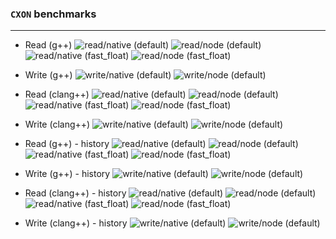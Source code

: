 ### `CXON` benchmarks

--------------------------------------------------------------------------------

- Read (g++)
![read/native (default)](benchmarks/figures/g++.head.default.json.native-read.png)
![read/node (default)](benchmarks/figures/g++.head.default.json.node-read.png)
![read/native (fast_float)](benchmarks/figures/g++.head.fast_float.json.native-read.png)
![read/node (fast_float)](benchmarks/figures/g++.head.fast_float.json.node-read.png)

- Write (g++)
![write/native (default)](benchmarks/figures/g++.head.default.json.native-write.png)
![write/node (default)](benchmarks/figures/g++.head.default.json.node-write.png)


- Read (clang++)
![read/native (default)](benchmarks/figures/clang++.head.default.json.native-read.png)
![read/node (default)](benchmarks/figures/clang++.head.default.json.node-read.png)
![read/native (fast_float)](benchmarks/figures/clang++.head.fast_float.json.native-read.png)
![read/node (fast_float)](benchmarks/figures/clang++.head.fast_float.json.node-read.png)

- Write (clang++)
![write/native (default)](benchmarks/figures/clang++.head.default.json.native-write.png)
![write/node (default)](benchmarks/figures/clang++.head.default.json.node-write.png)


- Read (g++) - history
![read/native (default)](benchmarks/figures/g++.tail.default.json.native-read.svg)
![read/node (default)](benchmarks/figures/g++.tail.default.json.node-read.svg)
![read/native (fast_float)](benchmarks/figures/g++.tail.fast_float.json.native-read.svg)
![read/node (fast_float)](benchmarks/figures/g++.tail.fast_float.json.node-read.svg)

- Write (g++) - history
![write/native (default)](benchmarks/figures/g++.tail.default.json.native-write.svg)
![write/node (default)](benchmarks/figures/g++.tail.default.json.node-write.svg)


- Read (clang++) - history
![read/native (default)](benchmarks/figures/clang++.tail.default.json.native-read.svg)
![read/node (default)](benchmarks/figures/clang++.tail.default.json.node-read.svg)
![read/native (fast_float)](benchmarks/figures/clang++.tail.fast_float.json.native-read.svg)
![read/node (fast_float)](benchmarks/figures/clang++.tail.fast_float.json.node-read.svg)

- Write (clang++) - history
![write/native (default)](benchmarks/figures/clang++.tail.default.json.native-write.svg)
![write/node (default)](benchmarks/figures/clang++.tail.default.json.node-write.svg)
